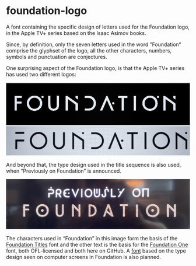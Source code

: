 # foundation-logo

A font containing the specific design of letters used for the Foundation logo, in the Apple TV+ series based on the Isaac Asimov books.

Since, by definition, only the seven letters used in the word ”Foundation“ comprise the glyphset of the logo, all the other characters, numbers, symbols and punctuation are conjectures.

One surprising aspect of the Foundation logo, is that the Apple TV+ series has used two different logos:

<img src="logos/Foundation_Logo_version_w_dotted_O.jpg" alt="The Foundation logo used in episode 1, with a dot above each O" title="The Foundation logo used in episode 1, with a dot above each O">

<img src="logos/Foundation_Logo_version_w_undotted_O.jpg" alt="An alternate version of the Foundation logo, with different F, A and N designs and no dot for the O" title="An alternate version of the Foundation logo, with different F, A and N designs and no dot for the Os">

And beyond that, the type design used in the title sequence is also used, when “Previously on Foundation” is announced.

<img src="logos/Foundation_Logo_previously_on_foundation.jpg" alt="Seen each week at episode beginning, 'Previously on Foundation' using characters that form the basis of the Foundation One and Foundation Titles fonts" title= "Seen each week at episode beginning, 'Previously on Foundation' using characters that form the basis of the Foundation One and Foundation Titles fonts">

The characters used in “Foundation” in this image form the basis of the <a href="https://github.com/rsperberg/foundation-titles-hand" title="Jump to Foundation Titles repo">Foundation Titles</a> font and the other text is the basis for the <a href="https://github.com/rsperberg/foundation-one" title="Jump to Foundation Titles repo">Foundation One</a> font, both OFL-licensed and both here on GitHub.  A <a href="https://github.com/rsperberg/foundation-screen" title="Jump to Foundation Screen repo">font</a> based on the type design seen on computer screens in Foundation is also planned.

